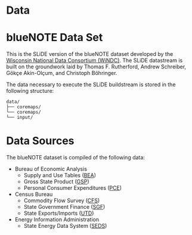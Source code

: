 # Data

# blueNOTE Data Set

This is the SLiDE version of the blueNOTE dataset developed by the [Wisconsin National Data
Consortium (WiNDC)](https://windc.wisc.edu). The SLiDE datastream is built on the groundwork laid by
Thomas F. Rutherford, Andrew Schreiber, Gökçe Akin-Olçum, and Christoph Böhringer.

The data necessary to execute the SLiDE buildstream is stored in the following structure:

```
data/
├── coremaps/
└── coremaps/
└── input/
```

# Data Sources

The blueNOTE dataset is compiled of the following data:

* Bureau of Economic Analysis
    * Supply and Use Tables ([BEA](https://www.bea.gov/industry/io_annual.htm))
    * Gross State Product ([GSP](https://www.bea.gov/newsreleases/regional/gdp_state/qgsp_newsrelease.htm))
    * Personal Consumer Expenditures ([PCE](https://www.bea.gov/newsreleases/regional/pce/pce_newsrelease.htm))
* Census Bureau
    * Commodity Flow Survey ([CFS](https://www.census.gov/econ/cfs/))
    * State Government Finance ([SGF](https://www.census.gov/programs-surveys/state/data/tables.All.html))
    * State Exports/Imports ([UTD](https://usatrade.census.gov))
* Energy Information Administration
    * State Energy Data System ([SEDS](https://www.eia.gov/state/seds))

